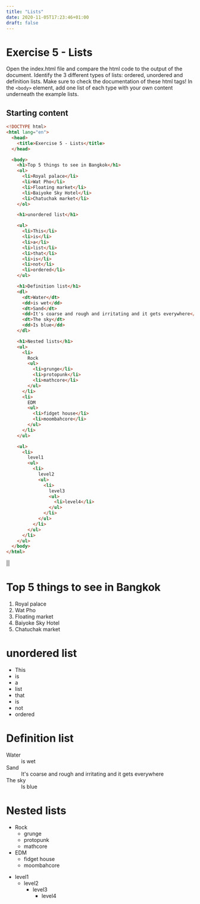 ```yaml
---
title: "Lists"
date: 2020-11-05T17:23:46+01:00
draft: false
---
```


# Exercise 5 - Lists

Open the index.html file and compare the html code to the output of the document. 
Identify the 3 different types of lists: ordered, unordered and definition lists. Make sure to check the documentation of these html tags!
In the `<body>` element, add one list of each type with your own content underneath the example lists.

## Starting content

```html
<!DOCTYPE html>
<html lang="en">
  <head>
    <title>Exercise 5 - Lists</title>
  </head>

  <body>
    <h1>Top 5 things to see in Bangkok</h1>
    <ol>
      <li>Royal palace</li>
      <li>Wat Pho</li>
      <li>Floating market</li>
      <li>Baiyoke Sky Hotel</li>
      <li>Chatuchak market</li>
    </ol>

    <h1>unordered list</h1>

    <ul>
      <li>This</li>
      <li>is</li>
      <li>a</li>
      <li>list</li>
      <li>that</li>
      <li>is</li>
      <li>not</li>
      <li>ordered</li>
    </ul>

    <h1>Definition list</h1>
    <dl>
      <dt>Water</dt>
      <dd>is wet</dd>
      <dt>Sand</dt>
      <dd>It's coarse and rough and irritating and it gets everywhere</dd>
      <dt>The sky</dt>
      <dd>Is blue</dd>
    </dl>

    <h1>Nested lists</h1>
    <ul>
      <li>
        Rock
        <ul>
          <li>grunge</li>
          <li>protopunk</li>
          <li>mathcore</li>
        </ul>
      </li>
      <li>
        EDM
        <ul>
          <li>fidget house</li>
          <li>moombahcore</li>
        </ul>
      </li>
    </ul>

    <ul>
      <li>
        level1
        <ul>
          <li>
            level2
            <ul>
              <li>
                level3
                <ul>
                  <li>level4</li>
                </ul>
              </li>
            </ul>
          </li>
        </ul>
      </li>
    </ul>
  </body>
</html>

```

||


<!DOCTYPE html>
<html lang="en">
  <head>
    <title>Exercise 5 - Lists</title>
  </head>

  <body>
    <h1>Top 5 things to see in Bangkok</h1>
    <ol>
      <li>Royal palace</li>
      <li>Wat Pho</li>
      <li>Floating market</li>
      <li>Baiyoke Sky Hotel</li>
      <li>Chatuchak market</li>
    </ol>
    <h1>unordered list</h1>
    <ul>
      <li>This</li>
      <li>is</li>
      <li>a</li>
      <li>list</li>
      <li>that</li>
      <li>is</li>
      <li>not</li>
      <li>ordered</li>
    </ul>
    <h1>Definition list</h1>
    <dl>
      <dt>Water</dt>
      <dd>is wet</dd>
      <dt>Sand</dt>
      <dd>It's coarse and rough and irritating and it gets everywhere</dd>
      <dt>The sky</dt>
      <dd>Is blue</dd>
    </dl>
    <h1>Nested lists</h1>
    <ul>
      <li>
        Rock
        <ul>
          <li>grunge</li>
          <li>protopunk</li>
          <li>mathcore</li>
        </ul>
      </li>
      <li>
        EDM
        <ul>
          <li>fidget house</li>
          <li>moombahcore</li>
        </ul>
      </li>
    </ul>
    <ul>
      <li>
        level1
        <ul>
          <li>
            level2
            <ul>
              <li>
                level3
                <ul>
                  <li>level4</li>
                </ul>
              </li>
            </ul>
          </li>
        </ul>
      </li>
    </ul>
  </body>
</html>